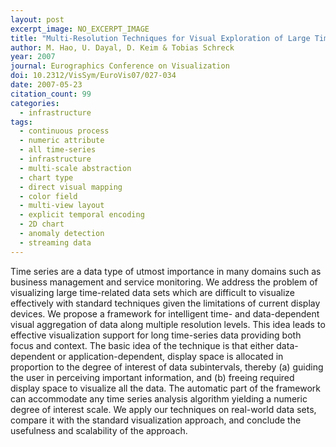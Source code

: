 ```yaml
---
layout: post
excerpt_image: NO_EXCERPT_IMAGE
title: "Multi-Resolution Techniques for Visual Exploration of Large Time-Series Data"
author: M. Hao, U. Dayal, D. Keim & Tobias Schreck
year: 2007
journal: Eurographics Conference on Visualization
doi: 10.2312/VisSym/EuroVis07/027-034
date: 2007-05-23
citation_count: 99
categories:
  - infrastructure
tags:
  - continuous process
  - numeric attribute
  - all time-series
  - infrastructure
  - multi-scale abstraction
  - chart type
  - direct visual mapping
  - color field
  - multi-view layout
  - explicit temporal encoding
  - 2D chart
  - anomaly detection
  - streaming data
---
```

Time series are a data type of utmost importance in many domains such as business management and service monitoring. We address the problem of visualizing large time-related data sets which are difficult to visualize effectively with standard techniques given the limitations of current display devices. We propose a framework for intelligent time- and data-dependent visual aggregation of data along multiple resolution levels. This idea leads to effective visualization support for long time-series data providing both focus and context. The basic idea of the technique is that either data-dependent or application-dependent, display space is allocated in proportion to the degree of interest of data subintervals, thereby (a) guiding the user in perceiving important information, and (b) freeing required display space to visualize all the data. The automatic part of the framework can accommodate any time series analysis algorithm yielding a numeric degree of interest scale. We apply our techniques on real-world data sets, compare it with the standard visualization approach, and conclude the usefulness and scalability of the approach.
